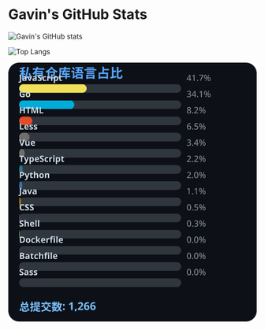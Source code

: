 # Gavin's GitHub Stats

![Gavin's GitHub stats](https://github-readme-stats.vercel.app/api?username=gavinhaydy&show_icons=true&theme=tokyonight)

![Top Langs](https://github-readme-stats.vercel.app/api/top-langs/?username=gavinhaydy&layout=compact)



















<!-- PRIVATE_STATS_START -->
![私有仓库统计](./.github/private-stats.svg)
<!-- PRIVATE_STATS_END -->


















